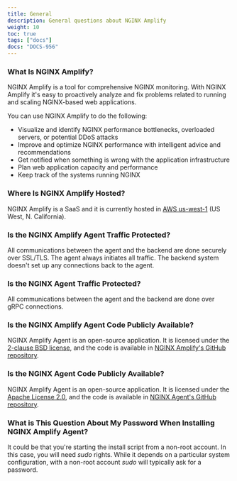 ```yaml
---
title: General
description: General questions about NGINX Amplify
weight: 10
toc: true
tags: ["docs"]
docs: "DOCS-956"
---
```



### What Is NGINX Amplify?

NGINX Amplify is a tool for comprehensive NGINX monitoring. With NGINX Amplify it's easy to proactively analyze and fix problems related to running and scaling NGINX-based web applications.

You can use NGINX Amplify to do the following:

  * Visualize and identify NGINX performance bottlenecks, overloaded servers, or potential DDoS attacks
  * Improve and optimize NGINX performance with intelligent advice and recommendations
  * Get notified when something is wrong with the application infrastructure
  * Plan web application capacity and performance
  * Keep track of the systems running NGINX

### Where Is NGINX Amplify Hosted?

NGINX Amplify is a SaaS and it is currently hosted in [AWS us-west-1](http://docs.aws.amazon.com/general/latest/gr/rande.html) (US West, N. California).

### Is the NGINX Amplify Agent Traffic Protected?

All communications between the agent and the backend are done securely over SSL/TLS. The agent always initiates all traffic. The backend system doesn't set up any connections back to the agent.

### Is the NGINX Agent Traffic Protected?

All communications between the agent and the backend are done over gRPC connections.

### Is the NGINX Amplify Agent Code Publicly Available?

NGINX Amplify Agent is an open-source application. It is licensed under the [2-clause BSD license](https://github.com/nginxinc/nginx-amplify-agent/blob/master/LICENSE), and the code is available in [NGINX Amplify's GitHub repository](https://github.com/nginxinc/nginx-amplify-agent).

### Is the NGINX Agent Code Publicly Available?

NGINX Amplify Agent is an open-source application. It is licensed under the [Apache License 2.0](https://github.com/nginx/agent/blob/main/LICENSE), and the code is available in [NGINX Agent's GitHub repository](https://github.com/nginx/agent).

### What is This Question About My Password When Installing NGINX Amplify Agent?

It could be that you're starting the install script from a non-root account. In this case, you will need *sudo* rights. While it depends on a particular system configuration, with a non-root account *sudo* will typically ask for a password.
